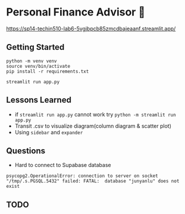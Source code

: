 # Personal Finance Advisor 🏦
https://sp14-techin510-lab6-5vgjbpcb85zmcdbajeaanf.streamlit.app/
## Getting Started

```
python -m venv venv
source venv/bin/activate
pip install -r requirements.txt

streamlit run app.py

```

## Lessons Learned
- if `streamlit run app.py` cannot work try `python -m streamlit run app.py`
- Transit .csv to visualize diagram(column diagram & scatter plot)
- Using `sidebar` and `expander`

## Questions
- Hard to connect to Supabase database
```
psycopg2.OperationalError: connection to server on socket "/tmp/.s.PGSQL.5432" failed: FATAL:  database "junyanlu" does not exist
```

## TODO

